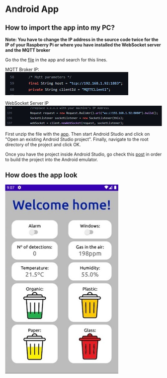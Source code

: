 # Android App

## How to import the app into my PC?

**Note: You have to change the IP address in the source code twice for the IP of your Raspberry Pi or where you have installed the WebSocket server and the MQTT broker**

Go tho the [file](./myIoTApp2/app/src/main/java/dte/masteriot/mdp/myiotapp2/MainActivity.java) in the app and search for this lines.

MQTT Broker IP:
![MQTTBrokerIP](../Docs/img/mqttBrokerIP.jpg)

WebSocket Server IP
![WebSocketServerIP](../Docs/img/WebSocketServerIP.jpg)

First unzip the file with the [app](./myIoTApp2.zip). Then start Android Studio and click on "Open an existing Android Studio project". Finally, navigate to the root directory of the project and click OK.

Once you have the project inside Android Studio, go check this [post](https://realm.io/building-android-app/) in order to build the project into the Android emulator.

## How does the app look

![My Image](../Docs/img/androidApp0.jpg)